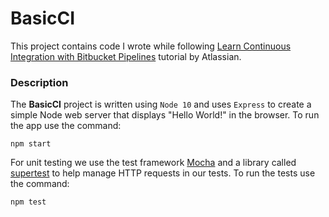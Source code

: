 # BasicCI
This project contains code I wrote while following [Learn Continuous Integration with Bitbucket Pipelines](https://www.atlassian.com/continuous-delivery/tutorials/continuous-integration-tutorial) tutorial by Atlassian.

### Description
The __BasicCI__ project is written using `Node 10` and uses `Express` to create a simple Node web server that displays 
"Hello World!" in the browser. To run the app use the command:
```
npm start
```

For unit testing we use the test framework [Mocha](https://mochajs.org/) and a library called [supertest](https://www.npmjs.com/package/supertest) 
to help manage HTTP requests in our tests. To run the tests use the command:
```
npm test
```
